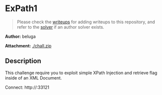 # ExPath1

> Please check the [writeups](./writeups/) for adding writeups to this repository, and refer to the [solver](./solver/) if an author solver exists.

**Author:** beluga

**Attachment:** [./chall.zip](./chall.zip)


## Description
This challenge require you to exploit simple XPath Injection and retrieve flag inside of an XML Document.

Connect: http://:33121